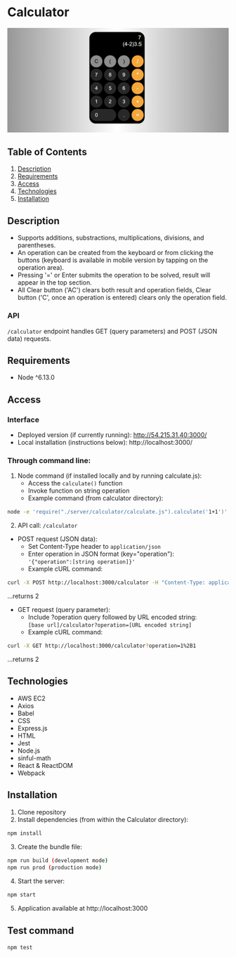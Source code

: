 # Calculator

<img src="ScreenShot.png" width="600">

## Table of Contents
1. [Description](#description)
2. [Requirements](#requirements)
3. [Access](#access)
4. [Technologies](#technologies)
5. [Installation](#installation)


## Description
- Supports additions, substractions, multiplications, divisions, and parentheses.
- An operation can be created from the keyboard or from clicking the buttons (keyboard is available in mobile version by tapping on the operation area).
- Pressing '=' or Enter submits the operation to be solved, result will appear in the top section.
- All Clear button ('AC') clears both result and operation fields, Clear button ('C', once an operation is entered) clears only the operation field.

### API
 <code>/calculator</code> endpoint handles GET (query parameters) and POST (JSON data) requests.

## Requirements
- Node ^6.13.0

## Access
### Interface
- Deployed version (if currently running):
http://54.215.31.40:3000/
- Local installation (instructions below):
http://localhost:3000/

### Through command line:
1. Node command (if installed locally and by running calculate.js):
   - Access the <code>calculate()</code> function
   - Invoke function on string operation
   - Example command (from calculator directory):
```sh
node -e 'require("./server/calculator/calculate.js").calculate('1+1')'
```

2. API call: <code>/calculator</code>
- POST request (JSON data):
   - Set Content-Type header to <code>application/json</code>
   - Enter operation in JSON format (key="operation"):\
   <code>'{"operation":[string operation]}'</code>
   - Example cURL command:
```sh
curl -X POST http://localhost:3000/calculator -H "Content-Type: application/json" -d '{"operation":"1+1"}' -w '\n'
```
  ...returns 2

- GET request (query parameter):
  - Include ?operation query followed by URL encoded string:\
<code>[base url]/calculator?operation=[URL encoded string]</code>
  - Example cURL command:
```sh
curl -X GET http://localhost:3000/calculator?operation=1%2B1
```
  ...returns 2

## Technologies
- AWS EC2
- Axios
- Babel
- CSS
- Express.js
- HTML
- Jest
- Node.js
- sinful-math
- React & ReactDOM
- Webpack

## Installation
1. Clone repository
2. Install dependencies (from within the Calculator directory):
```sh
npm install
```
3. Create the bundle file:
```sh
npm run build (development mode)
npm run prod (production mode)
```
4. Start the server:
```sh
npm start
```
5. Application available at http://localhost:3000

## Test command
```sh
npm test
```


